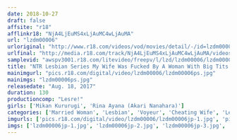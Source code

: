 ```yaml
---
date: 2018-10-27
draft: false
affsite: "r18"
afflinkr18: "NjA4LjEuMS4xLjAuMC4wLjAuMA"
url: "lzdm00006"
urloriginal: "http://www.r18.com/videos/vod/movies/detail/-/id=lzdm00006"
urlfinal: "http://media.r18.com/track/NjA4LjEuMS4xLjAuMC4wLjAuMA/videos/vod/movies/detail/-/id=lzdm00006"
samplevid: "awspv3001.r18.com/litevideo/freepv/l/lzd/lzdm00006/lzdm00006_dmb_w.mp4"
title: "NTR Lesbian Series My Wife Was Fucked By A Woman With Big Tits Rina Ayana Mikan Kururugi"
mainimgurl: "pics.r18.com/digital/video/lzdm00006/lzdm00006ps.jpg"
mainimgs: "lzdm00006ps.jpg"
releasedate: "Aug. 18, 2017"
duration: 130
productioncomp: "Lesre!"
girls: ['Mikan Kururugi', 'Rina Ayana (Akari Nanahara)']
categories: ['Married Woman', 'Lesbian', 'Voyeur', 'Cheating Wife', 'Lesbian Kissing', 'Hi-Def']
imgurls: ['pics.r18.com/digital/video/lzdm00006/lzdm00006jp-1.jpg', 'pics.r18.com/digital/video/lzdm00006/lzdm00006jp-2.jpg', 'pics.r18.com/digital/video/lzdm00006/lzdm00006jp-3.jpg', 'pics.r18.com/digital/video/lzdm00006/lzdm00006jp-4.jpg', 'pics.r18.com/digital/video/lzdm00006/lzdm00006jp-5.jpg', 'pics.r18.com/digital/video/lzdm00006/lzdm00006jp-6.jpg', 'pics.r18.com/digital/video/lzdm00006/lzdm00006jp-7.jpg', 'pics.r18.com/digital/video/lzdm00006/lzdm00006jp-8.jpg', 'pics.r18.com/digital/video/lzdm00006/lzdm00006jp-9.jpg', 'pics.r18.com/digital/video/lzdm00006/lzdm00006jp-10.jpg', 'pics.r18.com/digital/video/lzdm00006/lzdm00006jp-11.jpg', 'pics.r18.com/digital/video/lzdm00006/lzdm00006jp-12.jpg', 'pics.r18.com/digital/video/lzdm00006/lzdm00006jp-13.jpg', 'pics.r18.com/digital/video/lzdm00006/lzdm00006jp-14.jpg', 'pics.r18.com/digital/video/lzdm00006/lzdm00006jp-15.jpg', 'pics.r18.com/digital/video/lzdm00006/lzdm00006jp-16.jpg', 'pics.r18.com/digital/video/lzdm00006/lzdm00006jp-17.jpg', 'pics.r18.com/digital/video/lzdm00006/lzdm00006jp-18.jpg', 'pics.r18.com/digital/video/lzdm00006/lzdm00006jp-19.jpg', 'pics.r18.com/digital/video/lzdm00006/lzdm00006jp-20.jpg']
imgs: ['lzdm00006jp-1.jpg', 'lzdm00006jp-2.jpg', 'lzdm00006jp-3.jpg', 'lzdm00006jp-4.jpg', 'lzdm00006jp-5.jpg', 'lzdm00006jp-6.jpg', 'lzdm00006jp-7.jpg', 'lzdm00006jp-8.jpg', 'lzdm00006jp-9.jpg', 'lzdm00006jp-10.jpg', 'lzdm00006jp-11.jpg', 'lzdm00006jp-12.jpg', 'lzdm00006jp-13.jpg', 'lzdm00006jp-14.jpg', 'lzdm00006jp-15.jpg', 'lzdm00006jp-16.jpg', 'lzdm00006jp-17.jpg', 'lzdm00006jp-18.jpg', 'lzdm00006jp-19.jpg', 'lzdm00006jp-20.jpg']
---
```

